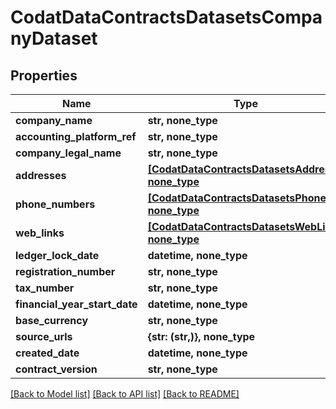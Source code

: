 # CodatDataContractsDatasetsCompanyDataset


## Properties
Name | Type | Description | Notes
------------ | ------------- | ------------- | -------------
**company_name** | **str, none_type** |  | [optional] 
**accounting_platform_ref** | **str, none_type** |  | [optional] 
**company_legal_name** | **str, none_type** |  | [optional] 
**addresses** | [**[CodatDataContractsDatasetsAddress], none_type**](CodatDataContractsDatasetsAddress.md) |  | [optional] 
**phone_numbers** | [**[CodatDataContractsDatasetsPhone], none_type**](CodatDataContractsDatasetsPhone.md) |  | [optional] 
**web_links** | [**[CodatDataContractsDatasetsWebLink], none_type**](CodatDataContractsDatasetsWebLink.md) |  | [optional] 
**ledger_lock_date** | **datetime, none_type** |  | [optional] 
**registration_number** | **str, none_type** |  | [optional] 
**tax_number** | **str, none_type** |  | [optional] 
**financial_year_start_date** | **datetime, none_type** |  | [optional] 
**base_currency** | **str, none_type** |  | [optional] 
**source_urls** | **{str: (str,)}, none_type** |  | [optional] 
**created_date** | **datetime, none_type** |  | [optional] 
**contract_version** | **str, none_type** |  | [optional] 

[[Back to Model list]](../README.md#documentation-for-models) [[Back to API list]](../README.md#documentation-for-api-endpoints) [[Back to README]](../README.md)


